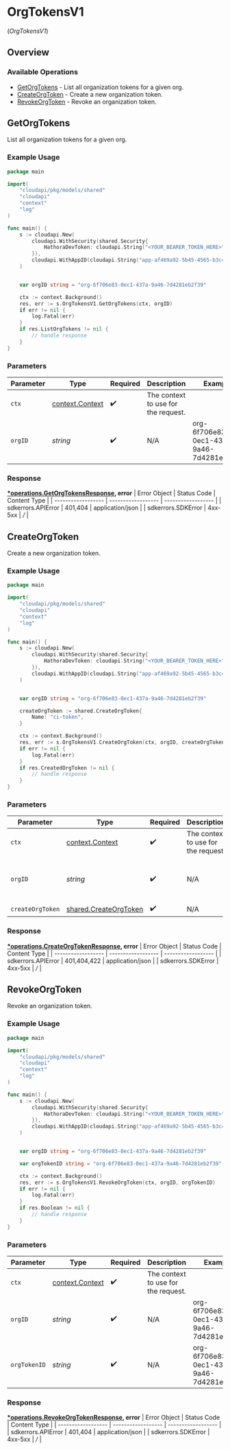 # OrgTokensV1
(*OrgTokensV1*)

## Overview

 

### Available Operations

* [GetOrgTokens](#getorgtokens) - List all organization tokens for a given org.
* [CreateOrgToken](#createorgtoken) - Create a new organization token.
* [RevokeOrgToken](#revokeorgtoken) - Revoke an organization token.

## GetOrgTokens

List all organization tokens for a given org.

### Example Usage

```go
package main

import(
	"cloudapi/pkg/models/shared"
	"cloudapi"
	"context"
	"log"
)

func main() {
    s := cloudapi.New(
        cloudapi.WithSecurity(shared.Security{
            HathoraDevToken: cloudapi.String("<YOUR_BEARER_TOKEN_HERE>"),
        }),
        cloudapi.WithAppID(cloudapi.String("app-af469a92-5b45-4565-b3c4-b79878de67d2")),
    )


    var orgID string = "org-6f706e83-0ec1-437a-9a46-7d4281eb2f39"

    ctx := context.Background()
    res, err := s.OrgTokensV1.GetOrgTokens(ctx, orgID)
    if err != nil {
        log.Fatal(err)
    }
    if res.ListOrgTokens != nil {
        // handle response
    }
}
```

### Parameters

| Parameter                                             | Type                                                  | Required                                              | Description                                           | Example                                               |
| ----------------------------------------------------- | ----------------------------------------------------- | ----------------------------------------------------- | ----------------------------------------------------- | ----------------------------------------------------- |
| `ctx`                                                 | [context.Context](https://pkg.go.dev/context#Context) | :heavy_check_mark:                                    | The context to use for the request.                   |                                                       |
| `orgID`                                               | *string*                                              | :heavy_check_mark:                                    | N/A                                                   | org-6f706e83-0ec1-437a-9a46-7d4281eb2f39              |


### Response

**[*operations.GetOrgTokensResponse](../../pkg/models/operations/getorgtokensresponse.md), error**
| Error Object       | Status Code        | Content Type       |
| ------------------ | ------------------ | ------------------ |
| sdkerrors.APIError | 401,404            | application/json   |
| sdkerrors.SDKError | 4xx-5xx            | */*                |

## CreateOrgToken

Create a new organization token.

### Example Usage

```go
package main

import(
	"cloudapi/pkg/models/shared"
	"cloudapi"
	"context"
	"log"
)

func main() {
    s := cloudapi.New(
        cloudapi.WithSecurity(shared.Security{
            HathoraDevToken: cloudapi.String("<YOUR_BEARER_TOKEN_HERE>"),
        }),
        cloudapi.WithAppID(cloudapi.String("app-af469a92-5b45-4565-b3c4-b79878de67d2")),
    )


    var orgID string = "org-6f706e83-0ec1-437a-9a46-7d4281eb2f39"

    createOrgToken := shared.CreateOrgToken{
        Name: "ci-token",
    }

    ctx := context.Background()
    res, err := s.OrgTokensV1.CreateOrgToken(ctx, orgID, createOrgToken)
    if err != nil {
        log.Fatal(err)
    }
    if res.CreatedOrgToken != nil {
        // handle response
    }
}
```

### Parameters

| Parameter                                                          | Type                                                               | Required                                                           | Description                                                        | Example                                                            |
| ------------------------------------------------------------------ | ------------------------------------------------------------------ | ------------------------------------------------------------------ | ------------------------------------------------------------------ | ------------------------------------------------------------------ |
| `ctx`                                                              | [context.Context](https://pkg.go.dev/context#Context)              | :heavy_check_mark:                                                 | The context to use for the request.                                |                                                                    |
| `orgID`                                                            | *string*                                                           | :heavy_check_mark:                                                 | N/A                                                                | org-6f706e83-0ec1-437a-9a46-7d4281eb2f39                           |
| `createOrgToken`                                                   | [shared.CreateOrgToken](../../pkg/models/shared/createorgtoken.md) | :heavy_check_mark:                                                 | N/A                                                                |                                                                    |


### Response

**[*operations.CreateOrgTokenResponse](../../pkg/models/operations/createorgtokenresponse.md), error**
| Error Object       | Status Code        | Content Type       |
| ------------------ | ------------------ | ------------------ |
| sdkerrors.APIError | 401,404,422        | application/json   |
| sdkerrors.SDKError | 4xx-5xx            | */*                |

## RevokeOrgToken

Revoke an organization token.

### Example Usage

```go
package main

import(
	"cloudapi/pkg/models/shared"
	"cloudapi"
	"context"
	"log"
)

func main() {
    s := cloudapi.New(
        cloudapi.WithSecurity(shared.Security{
            HathoraDevToken: cloudapi.String("<YOUR_BEARER_TOKEN_HERE>"),
        }),
        cloudapi.WithAppID(cloudapi.String("app-af469a92-5b45-4565-b3c4-b79878de67d2")),
    )


    var orgID string = "org-6f706e83-0ec1-437a-9a46-7d4281eb2f39"

    var orgTokenID string = "org-6f706e83-0ec1-437a-9a46-7d4281eb2f39"

    ctx := context.Background()
    res, err := s.OrgTokensV1.RevokeOrgToken(ctx, orgID, orgTokenID)
    if err != nil {
        log.Fatal(err)
    }
    if res.Boolean != nil {
        // handle response
    }
}
```

### Parameters

| Parameter                                             | Type                                                  | Required                                              | Description                                           | Example                                               |
| ----------------------------------------------------- | ----------------------------------------------------- | ----------------------------------------------------- | ----------------------------------------------------- | ----------------------------------------------------- |
| `ctx`                                                 | [context.Context](https://pkg.go.dev/context#Context) | :heavy_check_mark:                                    | The context to use for the request.                   |                                                       |
| `orgID`                                               | *string*                                              | :heavy_check_mark:                                    | N/A                                                   | org-6f706e83-0ec1-437a-9a46-7d4281eb2f39              |
| `orgTokenID`                                          | *string*                                              | :heavy_check_mark:                                    | N/A                                                   | org-6f706e83-0ec1-437a-9a46-7d4281eb2f39              |


### Response

**[*operations.RevokeOrgTokenResponse](../../pkg/models/operations/revokeorgtokenresponse.md), error**
| Error Object       | Status Code        | Content Type       |
| ------------------ | ------------------ | ------------------ |
| sdkerrors.APIError | 401,404            | application/json   |
| sdkerrors.SDKError | 4xx-5xx            | */*                |
